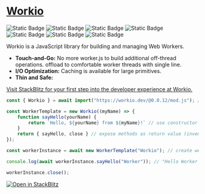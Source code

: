 # [Workio](https://workio.dev)

![Static Badge](https://img.shields.io/badge/Chrome-80-gray?logo=google-chrome&labelColor=gray&color=lightgreen)
![Static Badge](https://img.shields.io/badge/Edge-80-gray?logo=microsoft-edge&labelColor=gray&color=lightgreen)
![Static Badge](https://img.shields.io/badge/Opera-67-gray?logo=opera&logoColor=e44&labelColor=gray&color=lightgreen)
![Static Badge](https://img.shields.io/badge/Firefox-114-gray?logo=firefox&labelColor=gray&color=lightgreen)
![Static Badge](https://img.shields.io/badge/Safari-15-gray?logo=safari&labelColor=gray&color=lightgreen&logoColor=lightblue)
![Static Badge](https://img.shields.io/badge/Deno-1.0-gray?logo=deno&labelColor=gray&color=lightgreen)
![Static Badge](https://img.shields.io/badge/Node.js-12-gray?logo=nodedotjs&labelColor=gray&color=lightgreen&logoColor=12ef15)

Workio is a JavaScript library for building and managing Web Workers.
- **Touch-and-Go:** No more worker.js to build additional off-thread operations. offload to comfortable worker threads with single line.
- **I/O Optimization:** Caching is available for large primitives.
- **Thin and Safe:** 

[Visit StackBlitz for your first step into the developer experience at Workio.](https://stackblitz.com/edit/web-platform-hceprw?file=script.js)  

```javascript
const { Workio } = await import("https://workio.dev/@0.0.12/mod.js"); // install through http

const WorkerTemplate = new Workio((myName) => {
    function sayHello(yourName) {
        return `Hello, ${yourName} from ${myName}!` // use constructor arguments
    }
    return { sayHello, close } // expose methods as return value (inventive part!)
});

const workerInstance = await new WorkerTemplate("Workio"); // create web worker

console.log(await workerInstance.sayHello("Worker")); // "Hello Worker from Workio!" 

workerInstance.close();
```
[![Open in StackBlitz](https://developer.stackblitz.com/img/open_in_stackblitz_small.svg)](https://stackblitz.com/edit/web-platform-hceprw?file=script.js)